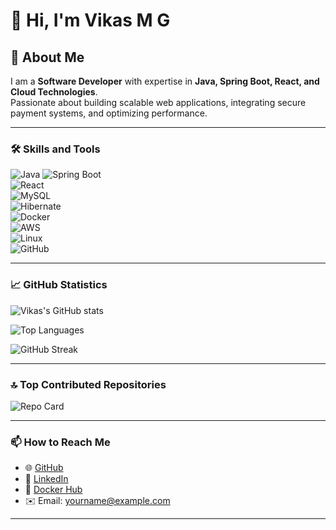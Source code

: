 # 👋 Hi, I'm Vikas M G  

## 🌟 About Me  
I am a **Software Developer** with expertise in **Java, Spring Boot, React, and Cloud Technologies**.  
Passionate about building scalable web applications, integrating secure payment systems, and optimizing performance.  

---

### 🛠️ Skills and Tools  
![Java](https://img.shields.io/badge/Java-007396?style=for-the-badge&logo=java&logoColor=white)  ![Spring Boot](https://img.shields.io/badge/Spring%20Boot-6DB33F?style=for-the-badge&logo=springboot&logoColor=white)  
![React](https://img.shields.io/badge/React-20232A?style=for-the-badge&logo=react&logoColor=61DAFB)  
![MySQL](https://img.shields.io/badge/MySQL-4479A1?style=for-the-badge&logo=mysql&logoColor=white)  
![Hibernate](https://img.shields.io/badge/Hibernate-59666C?style=for-the-badge&logo=hibernate&logoColor=white)  
![Docker](https://img.shields.io/badge/Docker-2496ED?style=for-the-badge&logo=docker&logoColor=white)  
![AWS](https://img.shields.io/badge/AWS-232F3E?style=for-the-badge&logo=amazonaws&logoColor=white)  
![Linux](https://img.shields.io/badge/Linux-FCC624?style=for-the-badge&logo=linux&logoColor=black)  
![GitHub](https://img.shields.io/badge/GitHub-100000?style=for-the-badge&logo=github&logoColor=white)  

---

### 📈 GitHub Statistics  

![Vikas's GitHub stats](https://github-readme-stats.vercel.app/api?username=vikasgowda3010&show_icons=true&theme=tokyonight)  

![Top Languages](https://github-readme-stats.vercel.app/api/top-langs/?username=vikasgowda3010&layout=compact&theme=tokyonight)  

![GitHub Streak](https://github-readme-streak-stats.herokuapp.com/?user=vikasgowda3010&theme=tokyonight)  

---

### 🔝 Top Contributed Repositories  

![Repo Card](https://github-contributor-stats.vercel.app/api?username=vikasgowda3010&limit=5&theme=tokyonight&combine_all_yearly_contributions=true)  

---

### 📫 How to Reach Me  
- 🌐 [GitHub](https://github.com/vikasgowda3010)  
- 💼 [LinkedIn](https://www.linkedin.com/in/your-linkedin-id)  
- 🐳 [Docker Hub](https://hub.docker.com/u/your-dockerhub-id)  
- ✉️ Email: yourname@example.com  

---
